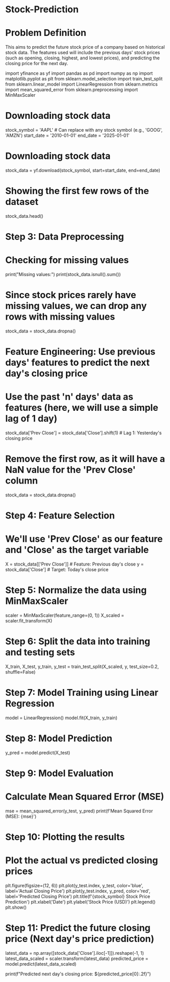 # Stock-Prediction
# Problem Definition
This aims to predict the future stock price of a company based on historical stock data. The features used will include the previous days' stock prices (such as opening, closing, highest, and lowest prices), and predicting the closing price for the next day.

import yfinance as yf
import pandas as pd
import numpy as np
import matplotlib.pyplot as plt
from sklearn.model_selection import train_test_split
from sklearn.linear_model import LinearRegression
from sklearn.metrics import mean_squared_error
from sklearn.preprocessing import MinMaxScaler

# Downloading stock data 
stock_symbol = 'AAPL'  # Can replace with any stock symbol (e.g., 'GOOG', 'AMZN')
start_date = '2010-01-01'
end_date = '2025-01-01'

# Downloading stock data
stock_data = yf.download(stock_symbol, start=start_date, end=end_date)

# Showing the first few rows of the dataset
stock_data.head()

# Step 3: Data Preprocessing

# Checking for missing values
print("Missing values:")
print(stock_data.isnull().sum())

# Since stock prices rarely have missing values, we can drop any rows with missing values
stock_data = stock_data.dropna()

# Feature Engineering: Use previous days' features to predict the next day's closing price
# Use the past 'n' days' data as features (here, we will use a simple lag of 1 day)
stock_data['Prev Close'] = stock_data['Close'].shift(1)  # Lag 1: Yesterday's closing price

# Remove the first row, as it will have a NaN value for the 'Prev Close' column
stock_data = stock_data.dropna()

# Step 4: Feature Selection
# We'll use 'Prev Close' as our feature and 'Close' as the target variable
X = stock_data[['Prev Close']]  # Feature: Previous day's close
y = stock_data['Close']  # Target: Today's close price

# Step 5: Normalize the data using MinMaxScaler
scaler = MinMaxScaler(feature_range=(0, 1))
X_scaled = scaler.fit_transform(X)

# Step 6: Split the data into training and testing sets
X_train, X_test, y_train, y_test = train_test_split(X_scaled, y, test_size=0.2, shuffle=False)

# Step 7: Model Training using Linear Regression
model = LinearRegression()
model.fit(X_train, y_train)

# Step 8: Model Prediction
y_pred = model.predict(X_test)

# Step 9: Model Evaluation
# Calculate Mean Squared Error (MSE)
mse = mean_squared_error(y_test, y_pred)
print(f'Mean Squared Error (MSE): {mse}')

# Step 10: Plotting the results

# Plot the actual vs predicted closing prices
plt.figure(figsize=(12, 6))
plt.plot(y_test.index, y_test, color='blue', label='Actual Closing Price')
plt.plot(y_test.index, y_pred, color='red', label='Predicted Closing Price')
plt.title(f'{stock_symbol} Stock Price Prediction')
plt.xlabel('Date')
plt.ylabel('Stock Price (USD)')
plt.legend()
plt.show()

# Step 11: Predict the future closing price (Next day's price prediction)
latest_data = np.array([stock_data['Close'].iloc[-1]]).reshape(-1, 1)
latest_data_scaled = scaler.transform(latest_data)
predicted_price = model.predict(latest_data_scaled)

print(f"Predicted next day's closing price: ${predicted_price[0]:.2f}")
